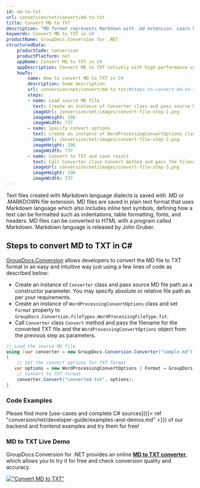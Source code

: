 ```yaml
---
id: md-to-txt
url: conversion/net/convert/md-to-txt
title: Convert MD to TXT
description: "MD format represents Markdown with .md extension. Learn how to convert MD to TXT file programmatically in C# language using GroupDocs.Conversion for .NET library."
keywords: Convert MD to TXT in C#
productName: GroupDocs.Conversion for .NET
structuredData:
    productCode: conversion
    productPlatform: net
    appName: Convert MD to TXT in C#
    appDescription: Convert MD to TXT natively with high performance using C# language and server side GroupDocs.Conversion for .NET APIs, without the use of any software like Microsoft or Open Office.
    howTo:
        name: How to convert MD to TXT in C# 
        description: Some description
        url: conversion/net/convert/md-to-txt/#steps-to-convert-md-to-txt-in-c
        steps:
        - name: Load source MD file 
          text: Create an instance of Converter class and pass source MD file path as a constructor parameter. You may specify absolute or relative file path as per your requirements. 
          imageUrl: conversion/net/images/convert-file-step-1.png
          imageHeight: 196
          imageWidth: 737
        - name: Specify convert options 
          text: Create an instance of WordProcessingConvertOptions class.
          imageUrl: conversion/net/images/convert-file-step-2.png
          imageHeight: 196
          imageWidth: 737
        - name: Convert to TXT and save result 
          text: Call Converter class Convert method and pass the filename for the converted HTML file and the WordProcessingConvertOptions object from the previous step as parameters.
          imageUrl: conversion/net/images/convert-file-step-3.png
          imageHeight: 196
          imageWidth: 737
---
```


Text files created with Markdown language dialects is saved with .MD or .MARKDOWN file extension. MD files are saved in plain text format that uses Markdown language which also includes inline text symbols, defining how a text can be formatted such as indentations, table formatting, fonts, and headers.  MD files can be converted to HTML with a program called Markdown. Markdown language is released by John Gruber.

## Steps to convert MD to TXT in C#

[GroupDocs.Conversion](https://products.groupdocs.com/conversion/net) allows developers to convert the MD file to TXT format in an easy and intuitive way just using a few lines of code as described below:

* Create an instance of `Converter` class and pass source MD file path as a constructor parameter. You may specify absolute or relative file path as per your requirements. 
* Create an instance of `WordProcessingConvertOptions` class and set `Format` property to `GroupDocs.Conversion.FileTypes.WordProcessingFileType.Txt`.
* Call `Converter` class `Convert` method and pass the filename for the converted TXT file and the `WordProcessingConvertOptions` object from the previous step as parameters.

```csharp
// Load the source MD file
using (var converter = new GroupDocs.Conversion.Converter("sample.md"))
{
    // Set the convert options for TXT format
   var options = new WordProcessingConvertOptions { Format = GroupDocs.Conversion.FileTypes.WordProcessingFileType.Txt };
    // Convert to TXT format
    converter.Convert("converted.txt", options);
}
```

### Code Examples

Please find more [use-cases and complete C# sources]({{< ref "conversion/net/developer-guide/examples-and-demos.md" >}}) of our backend and frontend examples and try them for free!

### MD to TXT Live Demo

GroupDocs.Conversion for .NET provides an online [**MD to TXT converter**](https://products.groupdocs.app/conversion/md-to-txt), which allows you to try it for free and check conversion quality and accuracy.

[!["Convert MD to TXT"](conversion/net/images/convert-to-txt/convert-md-to-txt.png)](https://products.groupdocs.app/conversion/md-to-txt)
